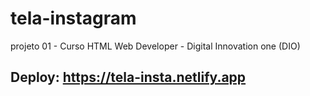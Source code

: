 # tela-instagram
projeto 01 - Curso HTML Web Developer - Digital Innovation one (DIO)

## Deploy: https://tela-insta.netlify.app
